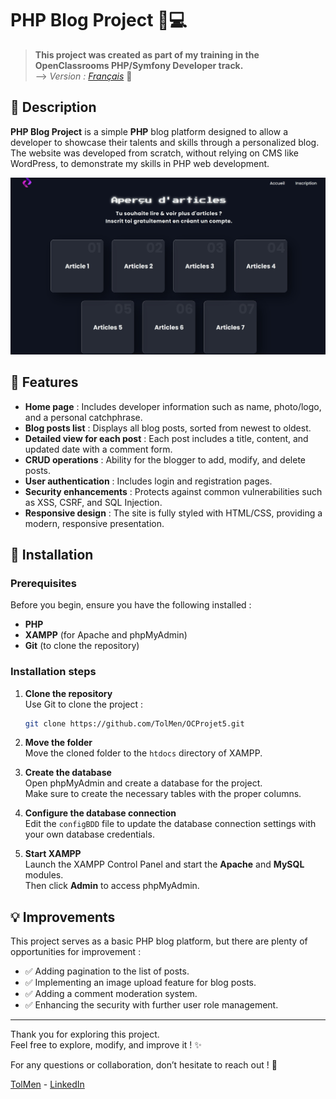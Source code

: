 # PHP Blog Project 📝💻

> **This project was created as part of my training in the OpenClassrooms PHP/Symfony Developer track.**  
> --> *Version : [Français](README_fr.md)* 📖

## 📖 Description

**PHP Blog Project** is a simple **PHP** blog platform designed to allow a developer to showcase their talents and skills through a personalized blog.  
The website was developed from scratch, without relying on CMS like WordPress, to demonstrate my skills in PHP web development.

![Blog Project Preview](screenshot.jpg)

## 🚀 Features

- **Home page** : Includes developer information such as name, photo/logo, and a personal catchphrase.
- **Blog posts list** : Displays all blog posts, sorted from newest to oldest.
- **Detailed view for each post** : Each post includes a title, content, and updated date with a comment form.
- **CRUD operations** : Ability for the blogger to add, modify, and delete posts.
- **User authentication** : Includes login and registration pages.
- **Security enhancements** : Protects against common vulnerabilities such as XSS, CSRF, and SQL Injection.
- **Responsive design** : The site is fully styled with HTML/CSS, providing a modern, responsive presentation.

## 🚧 Installation

### Prerequisites

Before you begin, ensure you have the following installed :

- **PHP**
- **XAMPP** (for Apache and phpMyAdmin)
- **Git** (to clone the repository)

### Installation steps

1. **Clone the repository**  
   Use Git to clone the project :  
   ```sh
   git clone https://github.com/TolMen/OCProjet5.git
   ```
2. **Move the folder**  
   Move the cloned folder to the `htdocs` directory of XAMPP.

3. **Create the database**  
   Open phpMyAdmin and create a database for the project. <br>
   Make sure to create the necessary tables with the proper columns.

5. **Configure the database connection**  
   Edit the `configBDD` file to update the database connection settings with your own database credentials.

6. **Start XAMPP**  
   Launch the XAMPP Control Panel and start the **Apache** and **MySQL** modules. <br>
   Then click **Admin** to access phpMyAdmin.

## 💡 Improvements

This project serves as a basic PHP blog platform, but there are plenty of opportunities for improvement :

- ✅ Adding pagination to the list of posts.
- ✅ Implementing an image upload feature for blog posts.
- ✅ Adding a comment moderation system.
- ✅ Enhancing the security with further user role management.

---

Thank you for exploring this project.  
Feel free to explore, modify, and improve it ! ✨  

For any questions or collaboration, don’t hesitate to reach out ! 📩

[TolMen](https://github.com/TolMen) - [LinkedIn](https://www.linkedin.com/in/jessyfrachisse/)
